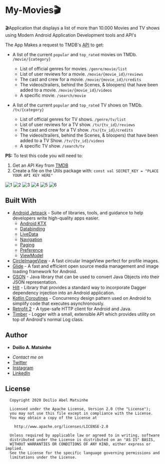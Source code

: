 # My-Movies🎬
🎬Application that displays a list of more than 10.000 Movies and TV shows using Modern Android Application Development tools and API's

The App Makes a request to TMDB's [API](https://www.themoviedb.org/documentation/api) to get:
  
- A list of the current `popular` and `top_rated` movies on TMDb. `/movie/{category}`
  - List of official genres for movies. `/genre/movie/list`
  - List of user reviews for a movie. `/movie/{movie_id}/reviews`
  - The cast and crew for a movie. `/movie/{movie_id}/credits`
  - The videos(trailers, behind the Scenes, & bloopers) that have been added to a movie. `/movie/{movie_id}/videos`
  - A specific movie. `/search/movie`
  
- A list of the current `popular` and `top_rated` TV shows on TMDb. `/tv/{category}`
  - List of official genres for TV shows. `/genre/tv/list`
  - List of user reviews for a TV show. `/tv/{tv_id}/reviews`
  - The cast and crew for a TV show. `/tv/{tv_id}/credits`
  - The videos(trailers, behind the Scenes, & bloopers) that have been added to a TV Show. `/tv/{tv_id}/videos`
  - A specific TV show. `/search/tv`


**PS:** To test this code you will need to:
1. Get an API Key from [TMDB](https://www.themoviedb.org/documentation/api)
2. Create a file on the Utils package with: 
`const val SECRET_KEY = "PLACE YOUR API KEY HERE"`

![1](https://user-images.githubusercontent.com/38020305/89446230-8bbf0d80-d754-11ea-91e1-1dd683d58985.png)
![2](https://user-images.githubusercontent.com/38020305/89446243-8f529480-d754-11ea-9ed4-c7dca96bc045.png)
![3](https://user-images.githubusercontent.com/38020305/89446249-9083c180-d754-11ea-9476-af1ead513a8c.png)
![4](https://user-images.githubusercontent.com/38020305/89446252-91b4ee80-d754-11ea-95a4-beb16888594a.png)
![5](https://user-images.githubusercontent.com/38020305/89446254-924d8500-d754-11ea-917a-0ad532049cd5.png)
![6](https://user-images.githubusercontent.com/38020305/89446258-937eb200-d754-11ea-989b-fea8022aa206.png)


## Built With

* [Android Jetpack](https://developer.android.com/jetpack/?gclid=Cj0KCQjwhJrqBRDZARIsALhp1WQBmjQ4WUpnRT4ETGGR1T_rQG8VU3Ta_kVwiznZASR5y4fgPDRYFqkaAhtfEALw_wcB) - Suite of libraries, tools, and guidance to help developers write high-quality apps easier.
  * [Android KTX](https://developer.android.com/kotlin/ktx)
  * [Databinding](https://developer.android.com/jetpack/androidx/releases/databinding)
  * [LiveData](https://developer.android.com/topic/libraries/architecture/livedata)
  * [Navigation](https://developer.android.com/jetpack/androidx/releases/navigation)
  * [Paging](https://developer.android.com/jetpack/androidx/releases/paging)
  * [Preference](https://developer.android.com/jetpack/androidx/releases/preference)
  * [ViewModel](https://developer.android.com/topic/libraries/architecture/viewmodel)
* [CircleImageView](https://github.com/hdodenhof/CircleImageView) - A fast circular ImageView perfect for profile images.
* [Glide](https://github.com/bumptech/glide) - A fast and efficient open source media management and image loading framework for Android.
* [GSON](https://github.com/google/gson) - Java library that can be used to convert Java Objects into their JSON representation.
* [Hilt](https://developer.android.com/training/dependency-injection/hilt-android) - Library that provides a standard way to incorporate Dagger dependency injection into an Android application.
* [Kotlin Coroutines](https://developer.android.com/kotlin/coroutines) - Concurrency design pattern used on Android to simplify code that executes asynchronously.
* [Retrofit 2](https://github.com/square/retrofit) - A type-safe HTTP client for Android and Java.
* [Timber](https://github.com/JakeWharton/timber) - Logger with a small, extensible API which provides utility on top of Android's normal Log class.



## Author

* **Doilio A. Matsinhe**  
- *Contact me on*
- [Twitter](https://twitter.com/DoilioMatsinhe)
- [Instagram](https://www.instagram.com/doiliomatsinhe/)
- [LinkedIn](https://www.linkedin.com/in/doilio-matsinhe)


## License

      Copyright 2020 Doilio Abel Matsinhe

      Licensed under the Apache License, Version 2.0 (the "License");
      you may not use this file except in compliance with the License.
      You may obtain a copy of the License at

        http://www.apache.org/licenses/LICENSE-2.0

      Unless required by applicable law or agreed to in writing, software
      distributed under the License is distributed on an "AS IS" BASIS,
      WITHOUT WARRANTIES OR CONDITIONS OF ANY KIND, either express or implied.
      See the License for the specific language governing permissions and
      limitations under the License.

